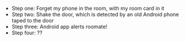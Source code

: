 - Step one: Forget my phone in the room, with my room card in it
- Step two: Shake the door, which is detected by an old Android phone taped to the door
- Step three: Android app alerts roomate!
- Step four: ??
